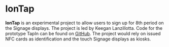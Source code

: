 # IonTap

**IonTap** is an experimental project to allow users to sign up for 8th period on the Signage displays.  The project is led by Keegan Lanzillotta.  Code for the prototype TapIn can be found on [GitHub](https://github.com/keegan/TapIn).  The project would rely on issued NFC cards as identification and the touch Signage displays as kiosks.

